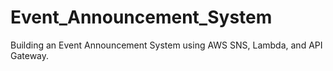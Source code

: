 # Event_Announcement_System
Building an Event Announcement System using AWS SNS, Lambda, and API Gateway.
